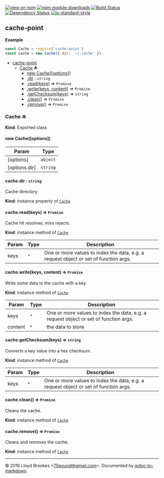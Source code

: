 [![view on npm](http://img.shields.io/npm/v/cache-point.svg)](https://www.npmjs.org/package/cache-point)
[![npm module downloads](http://img.shields.io/npm/dt/cache-point.svg)](https://www.npmjs.org/package/cache-point)
[![Build Status](https://travis-ci.org/75lb/cache-point.svg?branch=master)](https://travis-ci.org/75lb/cache-point)
[![Dependency Status](https://david-dm.org/75lb/cache-point.svg)](https://david-dm.org/75lb/cache-point)
[![js-standard-style](https://img.shields.io/badge/code%20style-standard-brightgreen.svg)](https://github.com/feross/standard)

<a name="module_cache-point"></a>

## cache-point
**Example**  
```js
const Cache = require('cache-point')
const cache = new Cache({ dir: '~/.cache' })
```

* [cache-point](#module_cache-point)
    * [Cache](#exp_module_cache-point--Cache) ⏏
        * [new Cache([options])](#new_module_cache-point--Cache_new)
        * [.dir](#module_cache-point--Cache.Cache+dir) : <code>string</code>
        * [.read(keys)](#module_cache-point--Cache+read) ⇒ <code>Promise</code>
        * [.write(keys, content)](#module_cache-point--Cache+write) ⇒ <code>Promise</code>
        * [.getChecksum(keys)](#module_cache-point--Cache+getChecksum) ⇒ <code>string</code>
        * [.clean()](#module_cache-point--Cache+clean) ⇒ <code>Promise</code>
        * [.remove()](#module_cache-point--Cache+remove) ⇒ <code>Promise</code>

<a name="exp_module_cache-point--Cache"></a>

### Cache ⏏
**Kind**: Exported class  
<a name="new_module_cache-point--Cache_new"></a>

#### new Cache([options])

| Param | Type |
| --- | --- |
| [options] | <code>object</code> | 
| [options.dir] | <code>string</code> | 

<a name="module_cache-point--Cache.Cache+dir"></a>

#### cache.dir : <code>string</code>
Cache directory

**Kind**: instance property of <code>[Cache](#exp_module_cache-point--Cache)</code>  
<a name="module_cache-point--Cache+read"></a>

#### cache.read(keys) ⇒ <code>Promise</code>
Cache hit resolves, miss rejects.

**Kind**: instance method of <code>[Cache](#exp_module_cache-point--Cache)</code>  

| Param | Type | Description |
| --- | --- | --- |
| keys | <code>\*</code> | One or more values to index the data, e.g. a request object or set of function args. |

<a name="module_cache-point--Cache+write"></a>

#### cache.write(keys, content) ⇒ <code>Promise</code>
Write some data to the cache with a key.

**Kind**: instance method of <code>[Cache](#exp_module_cache-point--Cache)</code>  

| Param | Type | Description |
| --- | --- | --- |
| keys | <code>\*</code> | One or more values to index the data, e.g. a request object or set of function args. |
| content | <code>\*</code> | the data to store |

<a name="module_cache-point--Cache+getChecksum"></a>

#### cache.getChecksum(keys) ⇒ <code>string</code>
Converts a key value into a hex checksum.

**Kind**: instance method of <code>[Cache](#exp_module_cache-point--Cache)</code>  

| Param | Type | Description |
| --- | --- | --- |
| keys | <code>\*</code> | One or more values to index the data, e.g. a request object or set of function args. |

<a name="module_cache-point--Cache+clean"></a>

#### cache.clean() ⇒ <code>Promise</code>
Cleans the cache.

**Kind**: instance method of <code>[Cache](#exp_module_cache-point--Cache)</code>  
<a name="module_cache-point--Cache+remove"></a>

#### cache.remove() ⇒ <code>Promise</code>
Cleans and removes the cache.

**Kind**: instance method of <code>[Cache](#exp_module_cache-point--Cache)</code>  

* * *

&copy; 2016 Lloyd Brookes \<75pound@gmail.com\>. Documented by [jsdoc-to-markdown](https://github.com/jsdoc2md/jsdoc-to-markdown).
